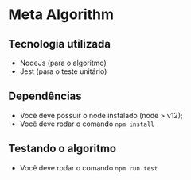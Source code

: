 # Meta Algorithm

## Tecnologia utilizada
  - NodeJs (para o algoritmo)
  - Jest (para o teste unitário)

## Dependências
  - Você deve possuir o node instalado (node > v12);
  - Você deve rodar o comando ``npm install``

## Testando o algoritmo
  - Você deve rodar o comando ``npm run test``


